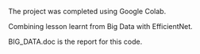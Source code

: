 The project was completed using Google Colab.

Combining lesson learnt from Big Data with EfficientNet.

BIG_DATA.doc is the report for this code.

